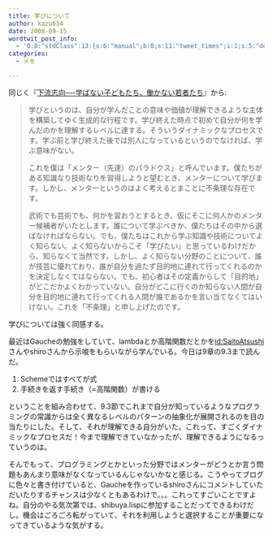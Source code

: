 ```yaml
---
title: 学びについて
author: kazu634
date: 2008-09-15
wordtwit_post_info:
  - 'O:8:"stdClass":13:{s:6:"manual";b:0;s:11:"tweet_times";i:1;s:5:"delay";i:0;s:7:"enabled";i:1;s:10:"separation";s:2:"60";s:7:"version";s:3:"3.7";s:14:"tweet_template";b:0;s:6:"status";i:2;s:6:"result";a:0:{}s:13:"tweet_counter";i:2;s:13:"tweet_log_ids";a:1:{i:0;i:4269;}s:9:"hash_tags";a:0:{}s:8:"accounts";a:1:{i:0;s:7:"kazu634";}}'
categories:
  - メモ

---
```

<div class="section">
<p>
    同じく『<a href="http://d.hatena.ne.jp/asin/4062138271" onclick="__gaTracker('send', 'event', 'outbound-article', 'http://d.hatena.ne.jp/asin/4062138271', '下流志向──学ばない子どもたち、働かない若者たち');">下流志向──学ばない子どもたち、働かない若者たち</a>』から:
</p>
  
<blockquote>
<p>
      学びというのは、自分が学んだことの意味や価値が理解できるような主体を構築してゆく生成的な行程です。学び終えた時点で初めて自分が何を学んだのかを理解するレベルに達する。そういうダイナミックなプロセスです。学ぶ前と学び終えた後では別人になっているというのでなければ、学ぶ意味がない。
</p>
    
<p>
      これを僕は「メンター（先達）のパラドクス」と呼んでいます。僕たちがある知識なり技術なりを習得しようと望むとき、メンターについて学びます。しかし、メンターというのはよく考えるとまことに不条理な存在です。
</p>
    
<p>
      武術でも芸術でも、何かを習おうとするとき、仮にそこに何人かのメンター候補者がいたとします。誰について学ぶべきか、僕たちはその中から選ばなければならない。でも、僕たちはこれから学ぶ知識や技術についてよく知らない。よく知らないからこそ「学びたい」と思っているわけだから、知らなくて当然です。しかし、よく知らない分野のことについて、誰が技芸に優れており、誰が自分を過たず目的地に連れて行ってくれるのかを決定しなくてはならない。でも、初心者はその定義からして「目的地」がどこだかよくわかっていない。自分がどこに行くのか知らない人間が自分を目的地に連れて行ってくれる人間が誰であるかを言い当てなくてはいけない。これを「不条理」と申し上げたのです。
</p>
</blockquote>
  
<p>
    学びについては強く同感する。
</p>
  
<p>
    最近はGaucheの勉強をしていて、lambdaとか高階関数だとかを<a href="http://d.hatena.ne.jp/SaitoAtsushi/" onclick="__gaTracker('send', 'event', 'outbound-article', 'http://d.hatena.ne.jp/SaitoAtsushi/', 'id:SaitoAtsushi');">id:SaitoAtsushi</a>さんやshiroさんから示唆をもらいながら学んでいる。今日は9章の9.3まで読んだ。
</p>
  
<ol>
<li>
      Schemeではすべてが式
</li>
<li>
      手続きを返す手続き（=高階関数）が書ける
</li>
</ol>
  
<p>
    ということを組み合わせて、9.3節でこれまで自分が知っているようなプログラミングの常識からは全く異なるレベルのパターンの抽象化が展開されるのを目の当たりにした。そして、それが理解できる自分がいた。これって、すごくダイナミックなプロセスだ！今まで理解できていなかったが、理解できるようになるっていうのは。
</p>
  
<p>
    そんでもって、プログラミングとかといった分野ではメンターがどうとか言う問題もあんまり意味がなくなっているんじゃないかなと感じる。こうやってブログに色々と書き付けていると、Gaucheを作っているshiroさんにコメントしていただいたりするチャンスは少なくともあるわけで。。。これってすごいことですよね。自分のやる気次第では、shibuya.lispに参加することだってできるわけだし。機会はごろごろ転がっていて、それを利用しようと選択することが重要になってきているような気がする。
</p>
</div>
